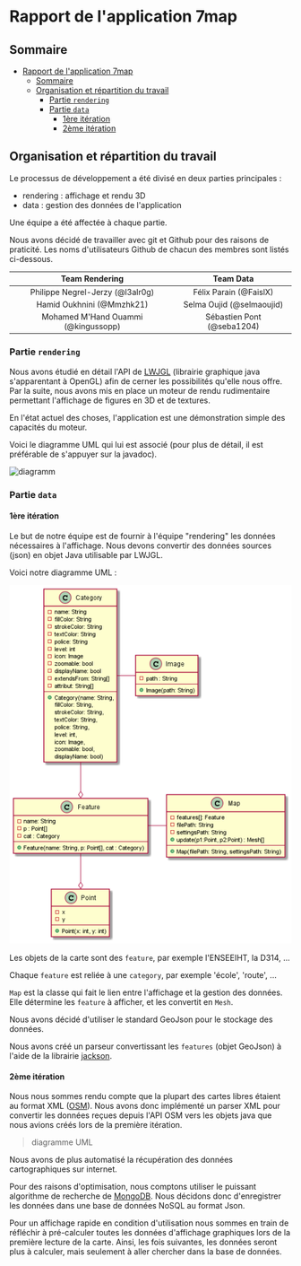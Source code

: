 # Rapport de l'application 7map

## Sommaire

- [Rapport de l'application 7map](#rapport-de-lapplication-7map)
  - [Sommaire](#sommaire)
  - [Organisation et répartition du travail](#organisation-et-répartition-du-travail)
    - [Partie ``rendering``](#partie-rendering)
    - [Partie ``data``](#partie-data)
      - [1ère itération](#1ère-itération)
      - [2ème itération](#2ème-itération)

## Organisation et répartition du travail

Le processus de développement a été divisé en deux parties principales :

- rendering : affichage et rendu 3D
- data : gestion des données de l'application

Une équipe a été affectée à chaque partie.

Nous avons décidé de travailler avec git et Github pour des raisons de praticité.
Les noms d'utilisateurs Github de chacun des membres sont listés ci-dessous.

|             Team Rendering             |         Team Data          |
| :------------------------------------: | :------------------------: |
|    Philippe Negrel-Jerzy (@l3alr0g)    |   Félix Parain (@FaislX)   |
|       Hamid Oukhnini (@Mmzhk21)        | Selma Oujid  (@selmaoujid) |
| Mohamed M'Hand Ouammi    (@kingussopp) | Sébastien Pont (@seba1204) |

### Partie ``rendering``

Nous avons étudié en détail l'API de [LWJGL](https://www.lwjgl.org/) (librairie graphique java s'apparentant à OpenGL) afin de cerner les possibilités qu'elle nous offre. Par la suite, nous avons mis en place un moteur de rendu rudimentaire permettant l'affichage de figures en 3D et de textures.

En l'état actuel des choses, l'application est une démonstration simple des capacités du moteur.

Voici le diagramme UML qui lui est associé (pour plus de détail, il est préférable de s'appuyer sur la javadoc).

![diagramm](./meetings/team-rendering/diagram.png)

### Partie ``data``

#### 1ère itération

Le but de notre équipe est de fournir à l'équipe "rendering" les données nécessaires à l'affichage. Nous devons convertir des données sources (json) en objet Java utilisable par LWJGL.

Voici notre diagramme UML :

![diagramm](../medias/diagram_data.png)

Les objets de la carte sont des `feature`, par exemple l'ENSEEIHT, la D314, ...

Chaque `feature` est reliée à une `category`, par exemple 'école', 'route', ...

`Map` est la classe qui fait le lien entre l'affichage et la gestion des données.
Elle détermine les `feature` à afficher, et les convertit en `Mesh`.

Nous avons décidé d'utiliser le standard GeoJson pour le stockage des données.

Nous avons créé un parseur convertissant les `features` (objet GeoJson) à l'aide de la librairie [jackson](https://mvnrepository.com/artifact/com.fasterxml.jackson.core/jackson-databind).

#### 2ème itération

Nous nous sommes rendu compte que la plupart des cartes libres étaient au format XML ([OSM](https://wiki.openstreetmap.org/wiki/OSM_XML)). Nous avons donc implémenté un parser XML pour convertir les données reçues depuis l'API OSM vers les objets java que nous avions créés lors de la première itération.

> diagramme UML

Nous avons de plus automatisé la récupération des données cartographiques sur internet.

Pour des raisons d'optimisation, nous comptons utiliser le puissant algorithme de recherche de [MongoDB](https://www.mongodb.com/fr). Nous décidons donc d'enregistrer les données dans une base de données NoSQL au format Json.

Pour un affichage rapide en condition d'utilisation nous sommes en train de réfléchir à pré-calculer toutes les données d'affichage graphiques lors de la première lecture de la carte. Ainsi, les fois suivantes, les données seront plus à calculer, mais seulement à aller chercher dans la base de données.
